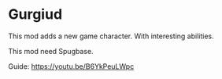 # Gurgiud
This mod adds a new game character. With interesting abilities.

This mod need Spugbase. 

Guide: https://youtu.be/B6YkPeuLWpc
